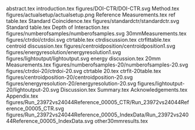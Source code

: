 abstract.tex
introduction.tex
figures/DOI-CTR/DOI-CTR.svg
Method.tex
figures/actualsetup/actualsetup.png
Reference Measurements.tex
ref table.tex
Standard Coincidence.tex
figures/standardctr/standardctr.svg
Standard table.tex
Depth of Interaction.tex
figures/numberofsamples/numberofsamples.svg
30mmMeasurements.tex
figures/ctrdoi/ctrdoi.svg
ctrtable.tex
ctrdiscussion.tex
ctrfittable.tex
centroid discussion.tex
figures/centroidposition/centroidposition1.svg
figures/energyresolution/energyresolution1.svg
figures/lightoutput/lightoutput.svg
energy discussion.tex
20mm Measurements.tex
figures/numberofsamples-20/numberofsamples-20.svg
figures/ctrdoi-20/ctrdoi-20.svg
ctrtable 20.tex
ctrfit-20table.tex
figures/centroidposition-20/centroidposition-20.svg
figures/energyresolution-20/energyresolution-20.svg
figures/lightoutput-20/lightoutput-20.svg
Discussion.tex
Summary.tex
Acknowledgements.tex
Appendix.tex
figures/Run_23972vs24044Reference_00005_CTR/Run_23972vs24044Reference_00005_CTR.svg
figures/Run_23972vs24044Reference_00005_IndexData/Run_23972vs24044Reference_00005_IndexData.svg
other30mmresults.tex